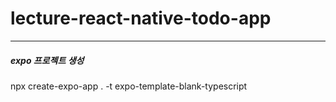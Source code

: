 # lecture-react-native-todo-app

---

##### expo 프로젝트 생성

npx create-expo-app . -t expo-template-blank-typescript
